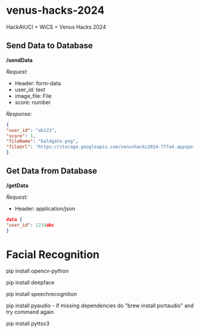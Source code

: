 
# venus-hacks-2024

HackAtUCI + WiCS = Venus Hacks 2024

## Send Data to Database
**/sendData**

*Request:*
- Header: form-data
- user_id: text
- image_file: File
- score: number

*Response:*
```json
{
"user_id": "ab123",
"score": 1,
"fileName": "baldgate.png",
"fileUrl": "https://storage.googleapis.com/venushacks2024-777a4.appspot.com/baldgate.png"
}
```

## Get Data from Database
**/getData**

*Request:*
- Header: application/json

```json
data {
"user_id": 1234abc
}
```


# Facial Recognition
pip install opencv-python

pip install deepface

pip install speechrecognition

pip install pyaudio
    - if missing dependencies do "brew install portaudio" and try command again

pip install pyttsx3